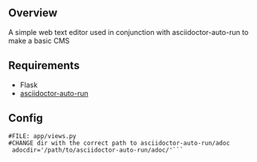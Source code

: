## Overview
A simple web text editor used in conjunction with asciidoctor-auto-run to make a basic CMS

## Requirements
- Flask
- [asciidoctor-auto-run](https://github.com/joeystevens00/asciidoctor-auto-run)
## Config
```
#FILE: app/views.py
#CHANGE dir with the correct path to asciidoctor-auto-run/adoc
 adocdir='/path/to/asciidoctor-auto-run/adoc/'```

